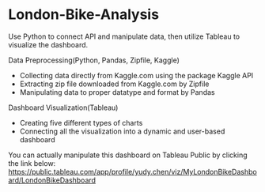 # London-Bike-Analysis
Use Python to connect API  and manipulate data, then utilize Tableau to visualize the dashboard.

Data Preprocessing(Python, Pandas, Zipfile, Kaggle)
- Collecting data directly from Kaggle.com using the package Kaggle API
- Extracting zip file downloaded from Kaggle.com by Zipfile
- Manipulating data to proper datatype and format by Pandas

Dashboard Visualization(Tableau)
- Creating five different types of charts
- Connecting all the visualization into a dynamic and user-based dashboard

You can actually manipulate this dashboard on Tableau Public by clicking the link below:
https://public.tableau.com/app/profile/yudy.chen/viz/MyLondonBikeDashboard/LondonBikeDashboard
